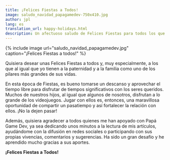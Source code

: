 ```yaml
---
title: ¡Felices Fiestas a Todos!
image: saludo_navidad_papagamedev-750x410.jpg
author: jpl
lang: es
translation_url: happy-holidays.html
description: Un afectuoso saludo de Felices Fiestas para todos los que tienen a la paternidad y a la familia como uno de los pilares más grandes de sus vidas.
---
```


{% include image url="saludo_navidad_papagamedev.jpg" caption="¡Felices Fiestas a todos!" %}

Quisiera desear unas Felices Fiestas a todos y, muy especialmente, a los que al igual que yo tienen a la paternidad y a la familia como uno de los pilares más grandes de sus vidas.

En esta época de Fiestas, es bueno tomarse un descanso y aprovechar el tiempo libre para disfrutar de tiempos significativos con los seres queridos. Muchos de nuestros hijos, al igual que algunos de nosotros, disfrutan a lo grande de los videojuegos. Jugar con ellos es, entonces, una maravillosa oportunidad de compartir un pasatiempo y así fortalecer la relación con ellos. ¡No la dejen pasar!

Además, quisiera agradecer a todos quienes me han apoyado con Papá Game Dev, ya sea dedicando unos minutos a la lectura de mis artículos, ayudándome con la difusión en redes sociales o participando con sus propias vivencias, comentarios y sugerencias. Ha sido un gran desafío y he aprendido mucho gracias a sus aportes.

**¡Felices Fiestas a Todos!**
